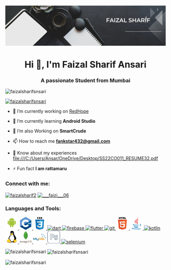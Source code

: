 ![logo](https://github.com/faizalsharifsnsari/faizalsharifsnsari-/blob/main/WhatsApp%20Image%202024-12-20%20at%2016.04.56_25df1bcc.jpg)
<h1 align="center">Hi 👋, I'm Faizal Sharif Ansari</h1>
<h3 align="center">A passionate Student from Mumbai</h3>

<p align="left"> <img src="https://komarev.com/ghpvc/?username=faizalsharifsnsari&label=Profile%20views&color=0e75b6&style=flat" alt="faizalsharifsnsari" /> </p>

<p align="left"> <a href="https://github.com/ryo-ma/github-profile-trophy"><img src="https://github-profile-trophy.vercel.app/?username=faizalsharifsnsari" alt="faizalsharifsnsari" /></a> </p>

- 🔭 I’m currently working on [RedHope](https://github.com/faizalsharifsnsari/BloodDonation)

- 🌱 I’m currently learning **Android Studio**

- 👯 I’m also Working on **SmartCrude**

- 📫 How to reach me **fankstar432@gmail.com**

- 📄 Know about my experiences [file:///C:/Users/Ansar/OneDrive/Desktop/SS22CO011_RESUME32.pdf](file:///C:/Users/Ansar/OneDrive/Desktop/SS22CO011_RESUME32.pdf)

- ⚡ Fun fact **I am rattamaru**

<h3 align="left">Connect with me:</h3>
<p align="left">
<a href="https://linkedin.com/in/faizalsharif2" target="blank"><img align="center" src="https://raw.githubusercontent.com/rahuldkjain/github-profile-readme-generator/master/src/images/icons/Social/linked-in-alt.svg" alt="faizalsharif2" height="30" width="40" /></a>
<a href="https://instagram.com/___faizi___06" target="blank"><img align="center" src="https://raw.githubusercontent.com/rahuldkjain/github-profile-readme-generator/master/src/images/icons/Social/instagram.svg" alt="___faizi___06" height="30" width="40" /></a>
</p>

<h3 align="left">Languages and Tools:</h3>
<p align="left"> <a href="https://developer.android.com" target="_blank" rel="noreferrer"> <img src="https://raw.githubusercontent.com/devicons/devicon/master/icons/android/android-original-wordmark.svg" alt="android" width="40" height="40"/> </a> <a href="https://www.w3schools.com/cpp/" target="_blank" rel="noreferrer"> <img src="https://raw.githubusercontent.com/devicons/devicon/master/icons/cplusplus/cplusplus-original.svg" alt="cplusplus" width="40" height="40"/> </a> <a href="https://www.w3schools.com/css/" target="_blank" rel="noreferrer"> <img src="https://raw.githubusercontent.com/devicons/devicon/master/icons/css3/css3-original-wordmark.svg" alt="css3" width="40" height="40"/> </a> <a href="https://dart.dev" target="_blank" rel="noreferrer"> <img src="https://www.vectorlogo.zone/logos/dartlang/dartlang-icon.svg" alt="dart" width="40" height="40"/> </a> <a href="https://firebase.google.com/" target="_blank" rel="noreferrer"> <img src="https://www.vectorlogo.zone/logos/firebase/firebase-icon.svg" alt="firebase" width="40" height="40"/> </a> <a href="https://flutter.dev" target="_blank" rel="noreferrer"> <img src="https://www.vectorlogo.zone/logos/flutterio/flutterio-icon.svg" alt="flutter" width="40" height="40"/> </a> <a href="https://git-scm.com/" target="_blank" rel="noreferrer"> <img src="https://www.vectorlogo.zone/logos/git-scm/git-scm-icon.svg" alt="git" width="40" height="40"/> </a> <a href="https://www.w3.org/html/" target="_blank" rel="noreferrer"> <img src="https://raw.githubusercontent.com/devicons/devicon/master/icons/html5/html5-original-wordmark.svg" alt="html5" width="40" height="40"/> </a> <a href="https://www.java.com" target="_blank" rel="noreferrer"> <img src="https://raw.githubusercontent.com/devicons/devicon/master/icons/java/java-original.svg" alt="java" width="40" height="40"/> </a> <a href="https://kotlinlang.org" target="_blank" rel="noreferrer"> <img src="https://www.vectorlogo.zone/logos/kotlinlang/kotlinlang-icon.svg" alt="kotlin" width="40" height="40"/> </a> <a href="https://www.linux.org/" target="_blank" rel="noreferrer"> <img src="https://raw.githubusercontent.com/devicons/devicon/master/icons/linux/linux-original.svg" alt="linux" width="40" height="40"/> </a> <a href="https://www.mongodb.com/" target="_blank" rel="noreferrer"> <img src="https://raw.githubusercontent.com/devicons/devicon/master/icons/mongodb/mongodb-original-wordmark.svg" alt="mongodb" width="40" height="40"/> </a> <a href="https://www.mysql.com/" target="_blank" rel="noreferrer"> <img src="https://raw.githubusercontent.com/devicons/devicon/master/icons/mysql/mysql-original-wordmark.svg" alt="mysql" width="40" height="40"/> </a> <a href="https://www.photoshop.com/en" target="_blank" rel="noreferrer"> <img src="https://raw.githubusercontent.com/devicons/devicon/master/icons/photoshop/photoshop-line.svg" alt="photoshop" width="40" height="40"/> </a> <a href="https://www.selenium.dev" target="_blank" rel="noreferrer"> <img src="https://raw.githubusercontent.com/detain/svg-logos/780f25886640cef088af994181646db2f6b1a3f8/svg/selenium-logo.svg" alt="selenium" width="40" height="40"/> </a> </p>

<p><img align="left" src="https://github-readme-stats.vercel.app/api/top-langs?username=faizalsharifsnsari&show_icons=true&locale=en&layout=compact" alt="faizalsharifsnsari" /></p>

<p>&nbsp;<img align="center" src="https://github-readme-stats.vercel.app/api?username=faizalsharifsnsari&show_icons=true&locale=en" alt="faizalsharifsnsari" /></p>

<p><img align="center" src="https://github-readme-streak-stats.herokuapp.com/?user=faizalsharifsnsari&" alt="faizalsharifsnsari" /></p>

